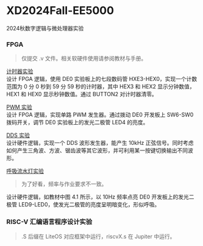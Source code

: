 # XD2024Fall-EE5000
2024秋数字逻辑与微处理器实验

### FPGA
> 仅提交 .v 文件。相关软硬件使用请参阅教材与手册。

[计时器实验](FPGA/1/)  
设计 FPGA 逻辑，使用 DE0 实验板上的七段数码管 HXE3-HEX0，实现一个计数范围为 0 分 0 秒到 59 分 59 秒的计时器，其中 HEX3 和 HEX2 显示分钟数值，HEX1 和 HEX0 显示秒钟数值。通过 BUTTON2 对计时器清零。

[PWM 实验](FPGA/2/)  
设计 FPGA 逻辑，实现单路 PWM 发生器。通过拨动 DE0 开发板上 SW6-SW0 拨码开关，调节 DE0 实验板上的发光二极管 LED4 的亮度。

[DDS 实验](FPGA/3/)  
设计硬件逻辑，实现一个 DDS 波形发生器，能产生 10kHz 正弦信号。同时考虑如何产生三角波、方波、锯齿波等其它波形，并可利用某一按键切换输出不同波形。

[呼吸流水灯实验](FPGA/4/)  
> 为了好看，频率与作业要求不一致。

设计硬件逻辑，如教材中图 4.1 所示，以 10Hz 频率点亮 DE0 开发板上的发光二极管 LED9-LED0，使发光二极管的亮度呈明暗变化，形似呼吸。


### RISC-V 汇编语言程序设计实验
> .S 后缀在 LiteOS 对应框架中运行，riscvX.s 在 Jupiter 中运行。


